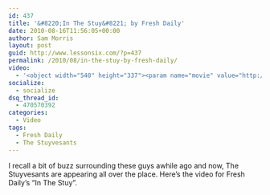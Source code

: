 ```yaml
---
id: 437
title: '&#8220;In The Stuy&#8221; by Fresh Daily'
date: 2010-08-16T11:56:05+00:00
author: Sam Morris
layout: post
guid: http://www.lessonsix.com/?p=437
permalink: /2010/08/in-the-stuy-by-fresh-daily/
video:
  - '<object width="540" height="337"><param name="movie" value="http://www.youtube.com/v/Z9BxQPHo2Ko?fs=1&hl=en_GB"></param><param name="allowFullScreen" value="true"></param><param name="allowscriptaccess" value="always"></param><embed src="http://www.youtube.com/v/Z9BxQPHo2Ko?fs=1&hl=en_GB" type="application/x-shockwave-flash" width="540" height="337" allowscriptaccess="always" allowfullscreen="true"></embed></object>'
socialize:
  - socialize
dsq_thread_id:
  - 470570392
categories:
  - Video
tags:
  - Fresh Daily
  - The Stuyvesants
---
```

I recall a bit of buzz surrounding these guys awhile ago and now, The Stuyvesants are appearing all over the place. Here&#8217;s the video for Fresh Daily&#8217;s &#8220;In The Stuy&#8221;.